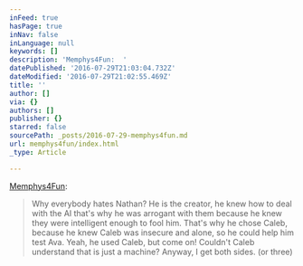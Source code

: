 ```yaml
---
inFeed: true
hasPage: true
inNav: false
inLanguage: null
keywords: []
description: 'Memphys4Fun:  '
datePublished: '2016-07-29T21:03:04.732Z'
dateModified: '2016-07-29T21:02:55.469Z'
title: ''
author: []
via: {}
authors: []
publisher: {}
starred: false
sourcePath: _posts/2016-07-29-memphys4fun.md
url: memphys4fun/index.html
_type: Article

---
```

[Memphys4Fun][0]: 
> 
> Why everybody hates Nathan? He is the creator, he knew how to deal with the AI that's why he was arrogant with them because he knew they were intelligent enough to fool him. That's why he chose Caleb, because he knew Caleb was insecure and alone, so he could help him test Ava. Yeah, he used Caleb, but come on! Couldn't Caleb understand that is just a machine? Anyway, I get both sides. (or three) 



[0]: https://www.youtube.com/user/Memphys4Fun "Memphys4Fun"